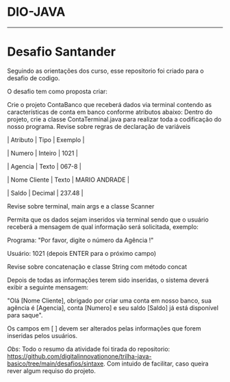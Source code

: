 # DIO-JAVA
----------------------------------------------------------------------------------------------------------------------------------------------------------------------------------------
 # Desafio Santander
 
 Seguindo as orientações dos curso, esse repositorio foi criado para o desafio de codigo.

 O desafio tem como proposta criar:

Crie o projeto ContaBanco que receberá dados via terminal contendo as características de conta em banco conforme atributos abaixo:
Dentro do projeto, crie a classe ContaTerminal.java para realizar toda a codificação do nosso programa.
Revise sobre regras de declaração de variáveis

| Atributo |	Tipo |	Exemplo |

| Numero |	Inteiro |	1021 |

| Agencia |	Texto |	067-8 |

| Nome Cliente |	Texto |	MARIO ANDRADE |

| Saldo |	Decimal |	237.48 |

Revise sobre terminal, main args e a classe Scanner

Permita que os dados sejam inseridos via terminal sendo que o usuário receberá a mensagem de qual informação será solicitada, exemplo:

Programa: "Por favor, digite o número da Agência !"

Usuário: 1021 (depois ENTER para o próximo campo)

Revise sobre concatenação e classe String com método concat

Depois de todas as informações terem sido inseridas, o sistema deverá exibir a seguinte mensagem:

"Olá [Nome Cliente], obrigado por criar uma conta em nosso banco, sua agência é [Agencia], conta [Numero] e seu saldo [Saldo] já está disponível para saque".

Os campos em [ ] devem ser alterados pelas informações que forem inseridas pelos usuários.

*Obs*: Todo o resumo da atividade foi tirada do repositorio: https://github.com/digitalinnovationone/trilha-java-basico/tree/main/desafios/sintaxe. Com intuido de facilitar, caso queira rever algum requiso do projeto.
